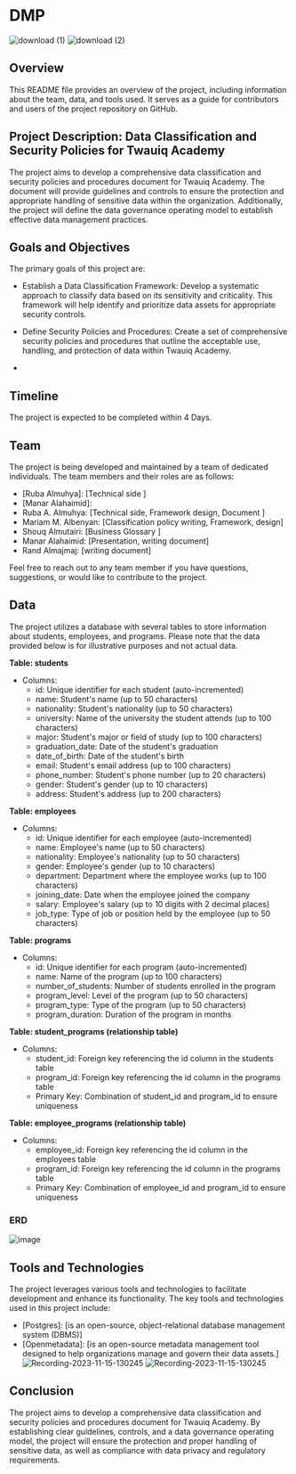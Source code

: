 # DMP
![download (1)](https://github.com/RubaALmohya/DMP/assets/87912604/5176e505-5d9e-4cfe-b000-c136ad7143ce) ![download (2)](https://github.com/RubaALmohya/DMP/assets/87912604/c0a30c99-ecd4-4be5-b46f-1ee7609d1e7c)


## Overview

This README file provides an overview of the project, including information about the team, data, and tools used. It serves as a guide for contributors and users of the project repository on GitHub.

## Project Description: Data Classification and Security Policies for Twauiq Academy

The project aims to develop a comprehensive data classification and security policies and procedures document for Twauiq Academy. The document will provide guidelines and controls to ensure the protection and appropriate handling of sensitive data within the organization. Additionally, the project will define the data governance operating model to establish effective data management practices.

 ## Goals and Objectives
 The primary goals of this project are:
-	Establish a Data Classification Framework:
Develop a systematic approach to classify data based on its sensitivity and criticality. This framework will help identify and prioritize data assets for appropriate security controls.
-	Define Security Policies and Procedures:
Create a set of comprehensive security policies and procedures that outline the acceptable use, handling, and protection of data within Twauiq Academy.

-

## Timeline

The project is expected to be completed within 4 Days. 


## Team

The project is being developed and maintained by a team of dedicated individuals. The team members and their roles are as follows:

- [Ruba Almuhya]: [Technical side ]
- [Manar Alahaimid]: 
- Ruba A. Almuhya: [Technical side, Framework design, Document ]
- Mariam M. Albenyan: [Classification policy writing, Framework, design]
-  Shouq Almutairi: [Business Glossary ]
-  Manar Alahaimid: [Presentation, writing document]
-  Rand Almajmaj: [writing document]

Feel free to reach out to any team member if you have questions, suggestions, or would like to contribute to the project.

## Data

The project utilizes a database with several tables to store information about students, employees, and programs. Please note that the data provided below is for illustrative purposes and not actual data.

**Table: students**
- Columns:
  - id: Unique identifier for each student (auto-incremented)
  - name: Student's name (up to 50 characters)
  - nationality: Student's nationality (up to 50 characters)
  - university: Name of the university the student attends (up to 100 characters)
  - major: Student's major or field of study (up to 100 characters)
  - graduation_date: Date of the student's graduation
  - date_of_birth: Date of the student's birth
  - email: Student's email address (up to 100 characters)
  - phone_number: Student's phone number (up to 20 characters)
  - gender: Student's gender (up to 10 characters)
  - address: Student's address (up to 200 characters)

**Table: employees**
- Columns:
  - id: Unique identifier for each employee (auto-incremented)
  - name: Employee's name (up to 50 characters)
  - nationality: Employee's nationality (up to 50 characters)
  - gender: Employee's gender (up to 10 characters)
  - department: Department where the employee works (up to 100 characters)
  - joining_date: Date when the employee joined the company
  - salary: Employee's salary (up to 10 digits with 2 decimal places)
  - job_type: Type of job or position held by the employee (up to 50 characters)

**Table: programs**
- Columns:
  - id: Unique identifier for each program (auto-incremented)
  - name: Name of the program (up to 100 characters)
  - number_of_students: Number of students enrolled in the program
  - program_level: Level of the program (up to 50 characters)
  - program_type: Type of the program (up to 50 characters)
  - program_duration: Duration of the program in months

**Table: student_programs (relationship table)**
- Columns:
  - student_id: Foreign key referencing the id column in the students table
  - program_id: Foreign key referencing the id column in the programs table
  - Primary Key: Combination of student_id and program_id to ensure uniqueness

**Table: employee_programs (relationship table)**
- Columns:
  - employee_id: Foreign key referencing the id column in the employees table
  - program_id: Foreign key referencing the id column in the programs table
  - Primary Key: Combination of employee_id and program_id to ensure uniqueness
    
 ### ERD 
 ![image](https://github.com/RubaALmohya/DMP/assets/87912604/6c6f4b9e-a001-43f7-98b8-250b4d2c9c6b)


## Tools and Technologies

The project leverages various tools and technologies to facilitate development and enhance its functionality. The key tools and technologies used in this project include:

- [Postgres]: [is an open-source, object-relational database management system (DBMS)]
- [Openmetadata]: [is an open-source metadata management tool designed to help organizations manage and govern their data assets.]
  ![Recording-2023-11-15-130245](https://github.com/RubaALmohya/DMP/assets/87912604/36cb47d9-4a4c-4abd-b93b-93a856f59d90)
![Recording-2023-11-15-130245](https://github.com/RubaALmohya/DMP/assets/87912604/783d5bb7-48d0-4a6a-802d-2fd5b5525bda)

## Conclusion

The project aims to develop a comprehensive data classification and security policies and procedures document for Twauiq Academy. By establishing clear guidelines, controls, and a data governance operating model, the project will ensure the protection and proper handling of sensitive data, as well as compliance with data privacy and regulatory requirements.


